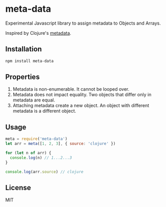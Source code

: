 # meta-data

Experimental Javascript library to assign metadata to Objects and Arrays.

Inspired by Clojure's [metadata](http://clojure.org/reference/metadata).

## Installation

```bash
npm install meta-data
```

## Properties

1. Metadata is non-enumerable. It cannot be looped over.
2. Metadata does not impact equality. Two objects that differ only in metadata are equal.
3. Attaching metadata create a new object. An object with different metadata is a different object.

## Usage

```js
meta = require('meta-data')
let arr = meta([1, 2, 3], { source: 'clojure' })

for (let n of arr) {
  console.log(n) // 1...2...3
}

console.log(arr.source) // clojure
```

## License

MIT
